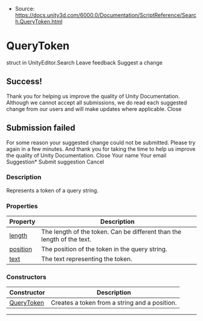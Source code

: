 * Source: https://docs.unity3d.com/6000.0/Documentation/ScriptReference/Search.QueryToken.html

# QueryToken
struct in UnityEditor.Search
Leave feedback
Suggest a change
## Success!
Thank you for helping us improve the quality of Unity Documentation. Although we cannot accept all submissions, we do read each suggested change from our users and will make updates where applicable.
Close
## Submission failed
For some reason your suggested change could not be submitted. Please <a>try again</a> in a few minutes. And thank you for taking the time to help us improve the quality of Unity Documentation.
Close
Your name Your email Suggestion* Submit suggestion
Cancel
### Description
Represents a token of a query string.
### Properties
Property | Description  
---|---  
[length](https://docs.unity3d.com/6000.0/Documentation/ScriptReference/Search.QueryToken-length.html) | The length of the token. Can be different than the length of the text.  
[position](https://docs.unity3d.com/6000.0/Documentation/ScriptReference/Search.QueryToken-position.html) | The position of the token in the query string.  
[text](https://docs.unity3d.com/6000.0/Documentation/ScriptReference/Search.QueryToken-text.html) | The text representing the token.  
### Constructors
Constructor | Description  
---|---  
[QueryToken](https://docs.unity3d.com/6000.0/Documentation/ScriptReference/Search.QueryToken-ctor.html) | Creates a token from a string and a position.  
* * *
